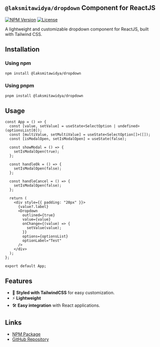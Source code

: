 ## `@laksmitawidya/dropdown` Component for ReactJS

[![NPM Version](https://img.shields.io/npm/v/@laksmitawidya/dropdown)](https://www.npmjs.com/package/@laksmitawidya/dropdown)
[![License](https://img.shields.io/npm/l/@laksmitawidya/dropdown)](https://github.com/laksmitawidya/dropdown/blob/main/LICENSE)

A lightweight and customizable dropdown component for ReactJS, built with Tailwind CSS.

## Installation

### Using npm

```sh
npm install @laksmitawidya/dropdown
```

### Using pnpm

```sh
pnpm install @laksmitawidya/dropdown
```

## Usage

```tsx
const App = () => {
  const [value, setValue] = useState<SelectOption | undefined>(optionsList[0]);
  const [multiValue, setMultiValue] = useState<SelectOption[]>([]);
  const [isModalOpen, setIsModalOpen] = useState(false);

  const showModal = () => {
    setIsModalOpen(true);
  };

  const handleOk = () => {
    setIsModalOpen(false);
  };

  const handleCancel = () => {
    setIsModalOpen(false);
  };

  return (
    <div style={{ padding: "20px" }}>
      {value?.label}
      <Dropdown
        outlined={true}
        value={value}
        onChange={(value) => {
          setValue(value);
        }}
        options={optionsList}
        optionLabel="Test"
      />
    </div>
  );
};

export default App;
```

## Features

- 🎨 **Styled with TailwindCSS** for easy customization.
- ⚡ **Lightweight**
- 🛠️ **Easy integration** with React applications.

## Links

- [NPM Package](https://www.npmjs.com/package/@laksmitawidya/dropdown)
- [GitHub Repository](https://github.com/laksmitawidya/laksmitawidya-dropdown)
